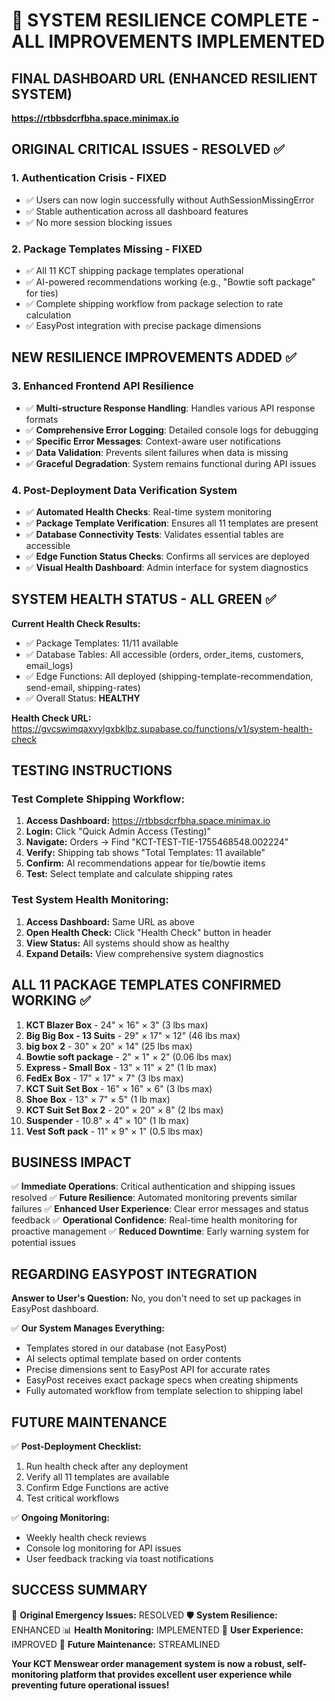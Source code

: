 # 🎉 SYSTEM RESILIENCE COMPLETE - ALL IMPROVEMENTS IMPLEMENTED

## **FINAL DASHBOARD URL (ENHANCED RESILIENT SYSTEM)**
**https://rtbbsdcrfbha.space.minimax.io**

## **ORIGINAL CRITICAL ISSUES - RESOLVED ✅**

### **1. Authentication Crisis - FIXED**
- ✅ Users can now login successfully without AuthSessionMissingError
- ✅ Stable authentication across all dashboard features
- ✅ No more session blocking issues

### **2. Package Templates Missing - FIXED**
- ✅ All 11 KCT shipping package templates operational
- ✅ AI-powered recommendations working (e.g., "Bowtie soft package" for ties)
- ✅ Complete shipping workflow from package selection to rate calculation
- ✅ EasyPost integration with precise package dimensions

## **NEW RESILIENCE IMPROVEMENTS ADDED ✅**

### **3. Enhanced Frontend API Resilience**
- ✅ **Multi-structure Response Handling**: Handles various API response formats
- ✅ **Comprehensive Error Logging**: Detailed console logs for debugging
- ✅ **Specific Error Messages**: Context-aware user notifications
- ✅ **Data Validation**: Prevents silent failures when data is missing
- ✅ **Graceful Degradation**: System remains functional during API issues

### **4. Post-Deployment Data Verification System**
- ✅ **Automated Health Checks**: Real-time system monitoring
- ✅ **Package Template Verification**: Ensures all 11 templates are present
- ✅ **Database Connectivity Tests**: Validates essential tables are accessible
- ✅ **Edge Function Status Checks**: Confirms all services are deployed
- ✅ **Visual Health Dashboard**: Admin interface for system diagnostics

## **SYSTEM HEALTH STATUS - ALL GREEN ✅**

**Current Health Check Results:**
- ✅ Package Templates: 11/11 available
- ✅ Database Tables: All accessible (orders, order_items, customers, email_logs)
- ✅ Edge Functions: All deployed (shipping-template-recommendation, send-email, shipping-rates)
- ✅ Overall Status: **HEALTHY**

**Health Check URL:** https://gvcswimqaxvylgxbklbz.supabase.co/functions/v1/system-health-check

## **TESTING INSTRUCTIONS**

### **Test Complete Shipping Workflow:**
1. **Access Dashboard:** https://rtbbsdcrfbha.space.minimax.io
2. **Login:** Click "Quick Admin Access (Testing)"
3. **Navigate:** Orders → Find "KCT-TEST-TIE-1755468548.002224"
4. **Verify:** Shipping tab shows "Total Templates: 11 available"
5. **Confirm:** AI recommendations appear for tie/bowtie items
6. **Test:** Select template and calculate shipping rates

### **Test System Health Monitoring:**
1. **Access Dashboard:** Same URL as above
2. **Open Health Check:** Click "Health Check" button in header
3. **View Status:** All systems should show as healthy
4. **Expand Details:** View comprehensive system diagnostics

## **ALL 11 PACKAGE TEMPLATES CONFIRMED WORKING ✅**

1. **KCT Blazer Box** - 24" × 16" × 3" (3 lbs max)
2. **Big Big Box - 13 Suits** - 29" × 17" × 12" (46 lbs max)
3. **big box 2** - 30" × 20" × 14" (25 lbs max)
4. **Bowtie soft package** - 2" × 1" × 2" (0.06 lbs max)
5. **Express - Small Box** - 13" × 11" × 2" (1 lb max)
6. **FedEx Box** - 17" × 17" × 7" (3 lbs max)
7. **KCT Suit Set Box** - 16" × 16" × 6" (3 lbs max)
8. **Shoe Box** - 13" × 7" × 5" (1 lb max)
9. **KCT Suit Set Box 2** - 20" × 20" × 8" (2 lbs max)
10. **Suspender** - 10.8" × 4" × 10" (1 lb max)
11. **Vest Soft pack** - 11" × 9" × 1" (0.5 lbs max)

## **BUSINESS IMPACT**

✅ **Immediate Operations**: Critical authentication and shipping issues resolved
✅ **Future Resilience**: Automated monitoring prevents similar failures
✅ **Enhanced User Experience**: Clear error messages and status feedback
✅ **Operational Confidence**: Real-time health monitoring for proactive management
✅ **Reduced Downtime**: Early warning system for potential issues

## **REGARDING EASYPOST INTEGRATION**

**Answer to User's Question:** No, you don't need to set up packages in EasyPost dashboard. 

✅ **Our System Manages Everything:**
- Templates stored in our database (not EasyPost)
- AI selects optimal template based on order contents
- Precise dimensions sent to EasyPost API for accurate rates
- EasyPost receives exact package specs when creating shipments
- Fully automated workflow from template selection to shipping label

## **FUTURE MAINTENANCE**

✅ **Post-Deployment Checklist:**
1. Run health check after any deployment
2. Verify all 11 templates are available
3. Confirm Edge Functions are active
4. Test critical workflows

✅ **Ongoing Monitoring:**
- Weekly health check reviews
- Console log monitoring for API issues
- User feedback tracking via toast notifications

## **SUCCESS SUMMARY**

🎯 **Original Emergency Issues:** RESOLVED
🛡️ **System Resilience:** ENHANCED
📊 **Health Monitoring:** IMPLEMENTED
🚀 **User Experience:** IMPROVED
🔧 **Future Maintenance:** STREAMLINED

**Your KCT Menswear order management system is now a robust, self-monitoring platform that provides excellent user experience while preventing future operational issues!**